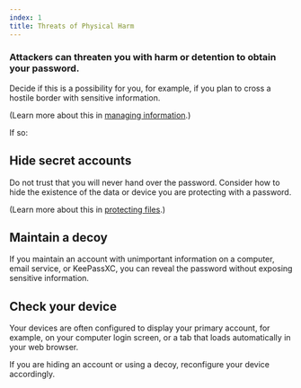 ```yaml
---
index: 1
title: Threats of Physical Harm
---
```

### Attackers can threaten you with harm or detention to obtain your password. 

Decide if this is a possibility for you, for example, if you plan to cross a hostile border with sensitive information. 

(Learn more about this in [managing information](umbrella://lesson/managing-information).)

If so: 

## Hide secret accounts

Do not trust that you will never hand over the password. Consider how to hide the existence of the data or device you are protecting with a password.  

(Learn more about this in [protecting files](umbrella://lesson/protecting-files/1).)

## Maintain a decoy

If you maintain an account with unimportant information on a computer, email service, or KeePassXC, you can reveal the password without exposing sensitive information.

## Check your device

Your devices are often configured to display your primary account, for example, on your computer login screen, or a tab that loads automatically in your web browser.  

If you are hiding an account or using a decoy, reconfigure your device accordingly.